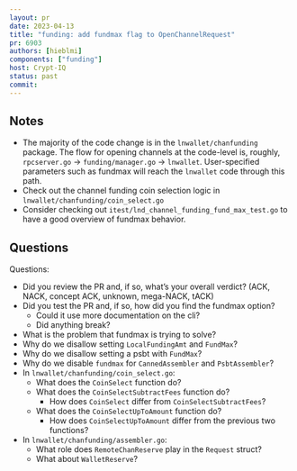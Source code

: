```yaml
---
layout: pr
date: 2023-04-13    
title: "funding: add fundmax flag to OpenChannelRequest"
pr: 6903
authors: [hieblmi]
components: ["funding"]
host: Crypt-IQ
status: past
commit:
---
```


## Notes

* The majority of the code change is in the `lnwallet/chanfunding` package. The flow for opening channels at the code-level is, roughly, `rpcserver.go` -> `funding/manager.go` -> `lnwallet`. User-specified parameters such as fundmax will reach the `lnwallet` code through this path.
* Check out the channel funding coin selection logic in `lnwallet/chanfunding/coin_select.go`
* Consider checking out `itest/lnd_channel_funding_fund_max_test.go` to have a good overview of fundmax behavior.

## Questions

Questions:
* Did you review the PR and, if so, what’s your overall verdict? (ACK, NACK, concept ACK, unknown, mega-NACK, tACK)
* Did you test the PR and, if so, how did you find the fundmax option?
  * Could it use more documentation on the cli?
  * Did anything break?
* What is the problem that fundmax is trying to solve?
* Why do we disallow setting `LocalFundingAmt` and `FundMax`?
* Why do we disallow setting a psbt with `FundMax`?
* Why do we disable `fundmax` for `CannedAssembler` and `PsbtAssembler`?
* In `lnwallet/chanfunding/coin_select.go`:
  * What does the `CoinSelect` function do?
  * What does the `CoinSelectSubtractFees` function do?
    * How does `CoinSelect` differ from `CoinSelectSubtractFees`?
  * What does the `CoinSelectUpToAmount` function do?
    * How does `CoinSelectUpToAmount` differ from the previous two functions?
* In `lnwallet/chanfunding/assembler.go`:
  * What role does `RemoteChanReserve` play in the `Request` struct?
  * What about `WalletReserve`?